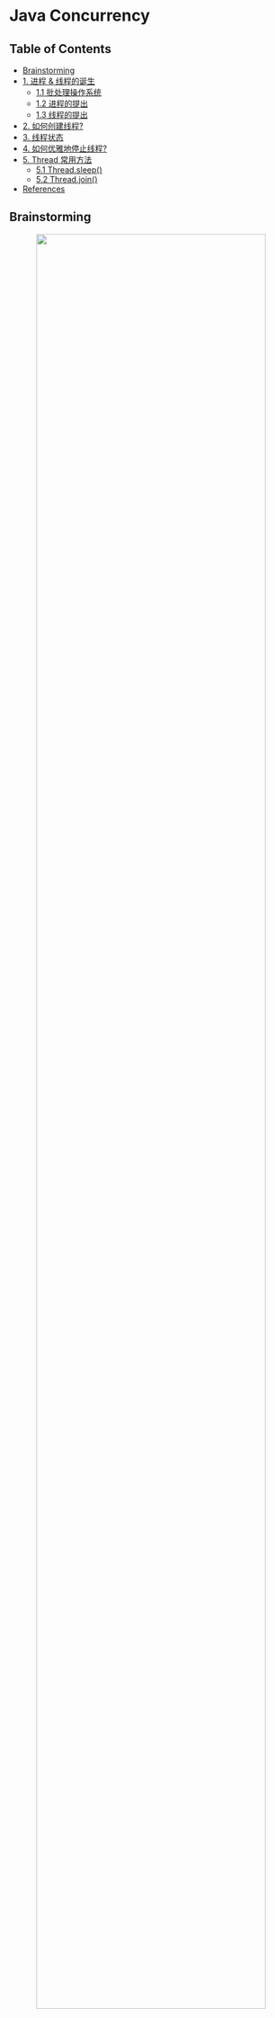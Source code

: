# Java Concurrency

Table of Contents
-----------------

* [Brainstorming](#brainstorming)
* [1. 进程 &amp; 线程的诞生](#1-进程--线程的诞生)
   * [1.1 批处理操作系统](#11-批处理操作系统)
   * [1.2 进程的提出](#12-进程的提出)
   * [1.3 线程的提出](#13-线程的提出)
* [2. 如何创建线程?](#2-如何创建线程)
* [3. 线程状态](#3-线程状态)
* [4. 如何优雅地停止线程?](#4-如何优雅地停止线程)
* [5. Thread 常用方法](#5-thread-常用方法)
   * [5.1 Thread.sleep()](#51-threadsleep)
   * [5.2 Thread.join()](#52-threadjoin)
* [References](#references)


## Brainstorming

  <div align="center"> <img src="concurrency.svg" width="90%"/> </div><br>

## 1. 进程 & 线程的诞生

最初的计算机只能接受一些特定的指令，用户输入一些指令，计算机读取后执行

在用户思考 / 输入时，计算机大量时间处于等待状态，效率低下



### 1.1 批处理操作系统

到了批处理操作系统时代，用户可以将需要执行的指令用一张清单记录，作为计算机的输入

计算机执行过后，会将结果输出到另一张清单上

这样虽然提高了效率，但在一定程度上，**由于批处理操作系统的指令方式是串行的，内存中仍然只有一个程序在运行**

当前一个程序由于 I / O 操作或网络原因堵塞时，效率受到限制



### 1.2 进程的提出

为了解决上述问题，科学家提出的进程的概念



**进程就是在内存中分配空间，也就是正在运行的程序**



各个线程之间互不干扰，同时进程保持着每一个程序的运行状态

`CPU` 采用时间片轮转的方式运行线程：`CPU` 为每个进程分配一个时间段，称作时间片。

如果在时间片结束时进程仍然在运行，则暂停这个进程的运行，并且 `CPU` 分配给另一个进程（上下文切换）

若进程在时间片结束之前阻塞 / 结束，`CPU` 立即进行切换，不用等时间片用完



进程在我们生活中无处不在

<div align="center"> <img src="image-20200823191846339.png" width="70%"/> </div><br>




### 1.3 线程的提出

虽然进程的出现再次提升了操作系统的性能，但随着时间的推移，人们并不满足一个进程在一段时间内只能做一件事情。如果一个线程有多个子任务时，只能逐个地执行这些子任务，很影响效率

<div align="center"> <img src="image-20200916154100263.png" width="70%"/> </div><br>

那能否让这些子任务同时执行呢？于是人们又提出了线程的概念

**让一个线程执行一个子任务，则一个进程就包含了多个线程**

## 2. 如何创建线程?

三种方式：

- 继承 Thread，重写 run 方法

**MyThread.java**

```java
@Slf4j
public class MyThread extends Thread {
    @Override
    public void run() {
        for (int i = 0; i < 5; i++) {
            log.info("t1 " + i);
        }
    }
}
```

**App.java**

```java
@Slf4j
public class App {
    public static void main(String[] args) {

        MyThread t1 = new MyThread();
        t1.start();

        for (int i = 0; i < 5; i++) {
            log.info("main " + i);
        }

    }
}
```


<div align="center"> <img src="image-20201208215922133.png" width="40%"/> </div><br>

- 实现 Runnable 接口，实现 run 方法

**MyRunnable.java**

```java
@Slf4j
public class MyRunnable implements Runnable {
    public void run() {
        for (int i = 0; i < 5; i++) {
            log.info("t1 " + i);
        }
    }
}
```

**App.java**

```java
@Slf4j
public class App {
    public static void main(String[] args) {

        Thread t1 = new Thread(new MyRunnable());
        t1.start();

        for (int i = 0; i < 5; i++) {
            log.info("main " + i);
        }

    }
}
```

<div align="center"> <img src="image-20201208225031655.png" width="45%"/> </div><br>

生活中有着许多并发的场景，比如你最喜爱的 rapstar 要开 live 了，粉丝和 bot 疯狂进行抢票，面对并发问题若不采取措施，后果将不堪设想



比如说：

**LiveHouseTickets.java**

```java
@Slf4j
public class LiveHouseTickets implements Runnable{

    private int ticket = 5;

    public void run() {
        while (true) {

            if (ticket <= 0) break;

            log.info(Thread.currentThread().getName() + " is buying no." + ticket + " ticket");
            ticket--;

        }
    }

    public static void main(String[] args) {
        new Thread(new LiveHouseTickets()).start();
        new Thread(new LiveHouseTickets()).start();
        new Thread(new LiveHouseTickets()).start();
    }

}
```

<div align="center"> <img src="image-20201208231042938.png" width="60%"/> </div><br>



**P.S:** 日志相关的 `maven` 依赖如下

```xml
<dependencies>
  
    <!-- https://mvnrepository.com/artifact/org.projectlombok/lombok -->
    <dependency>
        <groupId>org.projectlombok</groupId>
        <artifactId>lombok</artifactId>
        <version>1.18.12</version>
        <scope>provided</scope>
    </dependency>

    <!-- https://mvnrepository.com/artifact/org.slf4j/slf4j-api -->
    <dependency>
        <groupId>org.slf4j</groupId>
        <artifactId>slf4j-api</artifactId>
        <version>1.7.30</version>
    </dependency>

    <!-- https://mvnrepository.com/artifact/org.slf4j/slf4j-simple -->
    <dependency>
        <groupId>org.slf4j</groupId>
        <artifactId>slf4j-simple</artifactId>
        <version>1.7.30</version>
    </dependency>

</dependencies>
```





## 3. 线程状态

<div align="center"> <img src="Life_cycle_of_a_Thread_in_Java.jpg" width="75%"/> </div><br>



## 4. 如何优雅地停止线程?

- Using a flag

**MyThread.java**

```java
@Slf4j
public class MyThread implements Runnable {

    private boolean flag;
    private String name;

    public MyThread(String name) {

        this.name = name;
        flag = true;

        new Thread(this, name).start();
        log.info("New thread: " + name);

    }

    public void stop() {
        flag = false;
    }

    public void run() {
        int i = 0;
        while (flag) {
            try {
                log.info(Thread.currentThread().getName() + " " + i );
                i++;
                // Make it a bit slower
                Thread.sleep(1000);
            } catch (InterruptedException e) {
                e.printStackTrace();
            }
        }

        log.info(Thread.currentThread().getName() + " stopped");

    }
}
```

**App.java**

```java
import lombok.extern.slf4j.Slf4j;

@Slf4j
public class App {

    public static void main(String[] args) {

        log.info("Main started");

        MyThread t1 = new MyThread("t1");
        MyThread t2 = new MyThread("t2");

        try {
            Thread.sleep(2000);
            t1.stop();
            t2.stop();
            Thread.sleep(2000);
        } catch (InterruptedException e) {
            e.printStackTrace();
        }

        log.info("Main stopped");

    }
}						
```

<div align="center"> <img src="image-20201209140435692.png" width="50%"/> </div><br>



看起来程序没毛病，可当代码逻辑处理不当，线程进入死循环时，情况就发生变化了：

```java
@Slf4j
public class App {

    // Use static keyword because
    // Non-static cannot be referenced from a static context
    static boolean flag = true;

    public static void main(String[] args) {

        log.info(Thread.currentThread().getName() + " started");

        new Thread(() -> {
            log.info(Thread.currentThread().getName() + " started");
            while (flag) {
                // Do nothing
            }
            log.info(Thread.currentThread().getName() + " stopped");
        }).start();

        try {
            Thread.sleep(1000);
        } catch (InterruptedException e) {
            e.printStackTrace();
        }

        flag = false;
        log.info(Thread.currentThread().getName() + " stopped");

    }

}
```

程序会无限循环下去

<div align="center"> <img src="image-20201209170825204.png" width="50%"/> </div><br>

**为什么会出现这种情况？**

要想弄明白，首先要熟悉 `JMM`



**什么是 JMM?**

`JMM` 是 `Java memory model` 的缩写，隶属于 `JVM`，定义了 `JVM` 在 `RAM` 中的工作方式

<div align="center"> <img src="jmm-explained.png" width="50%"/> </div><br>

`Main memory`：存放共享变量（可以理解为 `JVM` 中的堆内存）

`Local memory`：线程私有，存放共享变量的副本，读 / 写都只通过本地内存（可以理解为 `JVM` 中的虚拟机栈）



若 t1 和 t2 进行通行：

1. t1 将更新过的变量写入自己的 `local memory` 中
2. `local memory`（t1 的） 刷新到 `main memory` 中
3. t2 的 `local memory` 从 `main memory` 读取最新的值


<div align="center"> <img src="image-20201209191214376.png" width="40%"/> </div><br>

**volatile 的作用：**

当一个变量被 `volatile` 修饰时，任何线程对它的写操作都会立即刷新到主内存中，并且会强制让缓存了该变量的线程中的数据清空，必须从主内存重新读取最新数据。





当给 `flag` 加上 `volatile` 修饰之后，程序就避免了死循环

**App.java**

```java
@Slf4j
public class App {

    // Use static keyword because
    // Non-static cannot be referenced from a static context
    volatile static Boolean flag = true;

    public static void main(String[] args) {

        log.info(Thread.currentThread().getName() + " started");

        new Thread(() -> {
            log.info(Thread.currentThread().getName() + " started");
            while (flag) {
                // Do nothing
            }
            log.info(Thread.currentThread().getName() + " stopped");
        }).start();

        try {
            Thread.sleep(1000);
        } catch (InterruptedException e) {
            e.printStackTrace();
        }

        flag = false;
        log.info(Thread.currentThread().getName() + " stopped");

    }
}
```

<div align="center"> <img src="image-20201209190256939.png" width="50%"/> </div><br>

- 调用 `Thread.interrupt()`

```java
public void interrupt() {
  	// Do something
}
```







## 5. Thread 常用方法

### 5.1 Thread.sleep()

**特点：**

- 模拟网络延时：放大问题安全性；模拟 countdown
- 会抛出 `InterruptedException`
- 不会释放锁



**App.java**

```java
@Slf4j
public class App {

    private static Integer countdown = 10;

    public static void main(String[] args) {

        new Thread(() -> {
            while (countdown >= 0) {
                try {
                    log.info(countdown.toString());
                    countdown--;
                    Thread.sleep(1000);
                } catch (InterruptedException e) {
                    e.printStackTrace();
                }
            }
        }).start();

    }
}
```


<div align="center"> <img src="image-20201210164003359.png" width="50%"/> </div><br>



### 5.2 Thread.join()


> Waits for this thread to die



**JoinDemo.java**

```java
@Slf4j
public class JoinDemo implements Runnable {
    @Override
    public void run() {
        log.info(Thread.currentThread().getName() + " started");
        for (int i = 0; i < 5; i++) {
            log.info(Thread.currentThread().getName() + " " + i);
        }
        log.info(Thread.currentThread().getName() + " stopped");
    }
}
```

**App.java**

```java
@Slf4j
public class App {

    public static void main(String[] args) throws InterruptedException {

        log.info(Thread.currentThread().getName() + " started");

        Thread t1 = new Thread(new JoinDemo(), "t1");
        t1.start();

        for (int i = 0; i < 2; i++) {
            log.info(Thread.currentThread().getName() + " " + i);
            if (i == 0) t1.join();
        }

        log.info(Thread.currentThread().getName() + " stopped");

    }

}
```



<div align="center"> <img src="image-20201210172346173.png" width="45%"/> </div><br>




## References

- [Life Cycle of a Thread in Java](https://www.baeldung.com/java-thread-lifecycle)
- [你应该知道的 volatile 关键字](https://crossoverjie.top/2018/03/09/volatile/)
- [How to Kill a Java Thread](https://www.baeldung.com/java-thread-stop)
- [Killing threads in Java](https://www.geeksforgeeks.org/killing-threads-in-java/)
- [Guide to the Volatile Keyword in Java](https://www.baeldung.com/java-volatile)